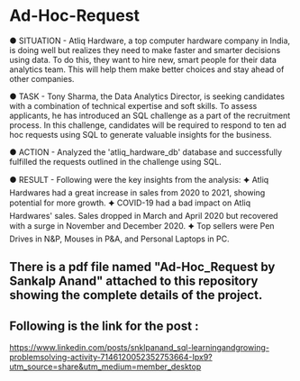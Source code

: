# Ad-Hoc-Request

● SITUATION - Atliq Hardware, a top computer hardware company in India, is doing well but realizes they need to make faster and smarter decisions using data. To do this, they want to hire new, smart people for their data analytics team. This will help them make better choices and stay ahead of other companies.

● TASK - Tony Sharma, the Data Analytics Director, is seeking candidates with a combination of technical expertise and soft skills. To assess applicants, he has introduced an SQL challenge as a part of the recruitment process. In this challenge, candidates will be required to respond to ten ad hoc requests using SQL to generate valuable insights for the business. 

● ACTION - Analyzed the 'atliq_hardware_db' database and successfully fulfilled the requests outlined in the challenge using SQL.

● RESULT - Following were the key insights from the analysis:
             🟆 Atliq Hardwares had a great increase in sales from 2020 to 2021, showing potential for more growth.
             🟆 COVID-19 had a bad impact on Atliq Hardwares' sales. Sales dropped in March and April 2020 but recovered with a surge in November and December 2020.
             🟆 Top sellers were Pen Drives in N&P, Mouses in P&A, and Personal Laptops in PC.


## There is a pdf file named "Ad-Hoc_Request by Sankalp Anand" attached to this repository showing the complete details of the project.

## Following is the link for the post :
https://www.linkedin.com/posts/snklpanand_sql-learningandgrowing-problemsolving-activity-7146120052352753664-Ipx9?utm_source=share&utm_medium=member_desktop






